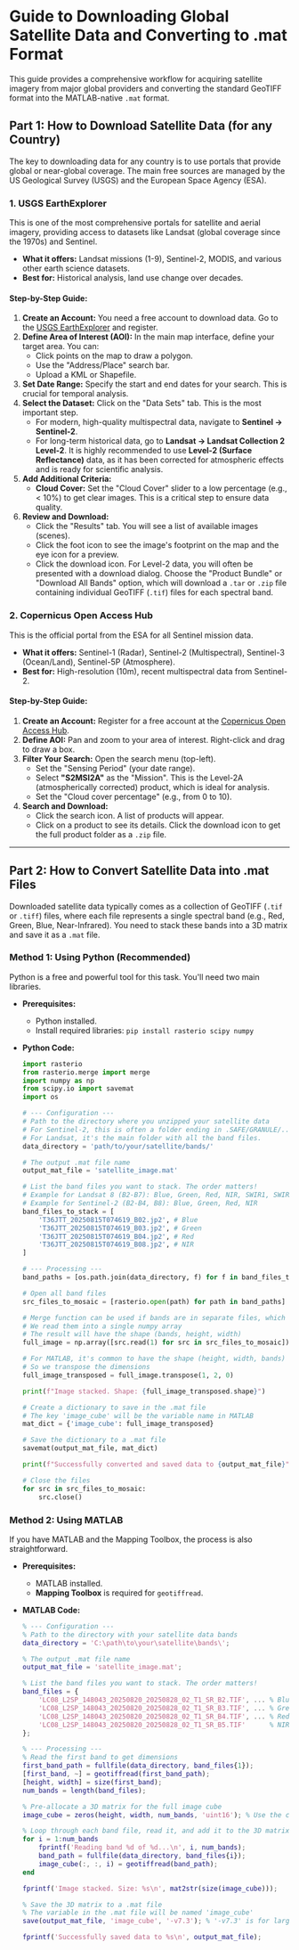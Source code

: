 # Guide to Downloading Global Satellite Data and Converting to .mat Format

This guide provides a comprehensive workflow for acquiring satellite imagery from major global providers and converting the standard GeoTIFF format into the MATLAB-native `.mat` format.

## Part 1: How to Download Satellite Data (for any Country)

The key to downloading data for any country is to use portals that provide global or near-global coverage. The main free sources are managed by the US Geological Survey (USGS) and the European Space Agency (ESA).

### 1. USGS EarthExplorer

This is one of the most comprehensive portals for satellite and aerial imagery, providing access to datasets like Landsat (global coverage since the 1970s) and Sentinel.

* **What it offers:** Landsat missions (1-9), Sentinel-2, MODIS, and various other earth science datasets.
* **Best for:** Historical analysis, land use change over decades.

#### Step-by-Step Guide:
1.  **Create an Account:** You need a free account to download data. Go to the [USGS EarthExplorer](https://earthexplorer.usgs.gov/) and register.
2.  **Define Area of Interest (AOI):** In the main map interface, define your target area. You can:
    * Click points on the map to draw a polygon.
    * Use the "Address/Place" search bar.
    * Upload a KML or Shapefile.
3.  **Set Date Range:** Specify the start and end dates for your search. This is crucial for temporal analysis.
4.  **Select the Dataset:** Click on the "Data Sets" tab. This is the most important step.
    * For modern, high-quality multispectral data, navigate to **Sentinel -> Sentinel-2**.
    * For long-term historical data, go to **Landsat -> Landsat Collection 2 Level-2**. It is highly recommended to use **Level-2 (Surface Reflectance)** data, as it has been corrected for atmospheric effects and is ready for scientific analysis.
5.  **Add Additional Criteria:**
    * **Cloud Cover:** Set the "Cloud Cover" slider to a low percentage (e.g., < 10%) to get clear images. This is a critical step to ensure data quality.
6.  **Review and Download:**
    * Click the "Results" tab. You will see a list of available images (scenes).
    * Click the foot icon to see the image's footprint on the map and the eye icon for a preview.
    * Click the download icon. For Level-2 data, you will often be presented with a download dialog. Choose the "Product Bundle" or "Download All Bands" option, which will download a `.tar` or `.zip` file containing individual GeoTIFF (`.tif`) files for each spectral band.

### 2. Copernicus Open Access Hub

This is the official portal from the ESA for all Sentinel mission data.

* **What it offers:** Sentinel-1 (Radar), Sentinel-2 (Multispectral), Sentinel-3 (Ocean/Land), Sentinel-5P (Atmosphere).
* **Best for:** High-resolution (10m), recent multispectral data from Sentinel-2.

#### Step-by-Step Guide:
1.  **Create an Account:** Register for a free account at the [Copernicus Open Access Hub](https://scihub.copernicus.eu/).
2.  **Define AOI:** Pan and zoom to your area of interest. Right-click and drag to draw a box.
3.  **Filter Your Search:** Open the search menu (top-left).
    * Set the "Sensing Period" (your date range).
    * Select **"S2MSI2A"** as the "Mission". This is the Level-2A (atmospherically corrected) product, which is ideal for analysis.
    * Set the "Cloud cover percentage" (e.g., from 0 to 10).
4.  **Search and Download:**
    * Click the search icon. A list of products will appear.
    * Click on a product to see its details. Click the download icon to get the full product folder as a `.zip` file.

---

## Part 2: How to Convert Satellite Data into .mat Files

Downloaded satellite data typically comes as a collection of GeoTIFF (`.tif` or `.tiff`) files, where each file represents a single spectral band (e.g., Red, Green, Blue, Near-Infrared). You need to stack these bands into a 3D matrix and save it as a `.mat` file.

### Method 1: Using Python (Recommended)

Python is a free and powerful tool for this task. You'll need two main libraries.

* **Prerequisites:**
    * Python installed.
    * Install required libraries: `pip install rasterio scipy numpy`

* **Python Code:**
    ```python
    import rasterio
    from rasterio.merge import merge
    import numpy as np
    from scipy.io import savemat
    import os

    # --- Configuration ---
    # Path to the directory where you unzipped your satellite data
    # For Sentinel-2, this is often a folder ending in .SAFE/GRANULE/.../IMG_DATA/
    # For Landsat, it's the main folder with all the band files.
    data_directory = 'path/to/your/satellite/bands/'

    # The output .mat file name
    output_mat_file = 'satellite_image.mat'

    # List the band files you want to stack. The order matters!
    # Example for Landsat 8 (B2-B7): Blue, Green, Red, NIR, SWIR1, SWIR2
    # Example for Sentinel-2 (B2-B4, B8): Blue, Green, Red, NIR
    band_files_to_stack = [
        'T36JTT_20250815T074619_B02.jp2', # Blue
        'T36JTT_20250815T074619_B03.jp2', # Green
        'T36JTT_20250815T074619_B04.jp2', # Red
        'T36JTT_20250815T074619_B08.jp2', # NIR
    ]

    # --- Processing ---
    band_paths = [os.path.join(data_directory, f) for f in band_files_to_stack]

    # Open all band files
    src_files_to_mosaic = [rasterio.open(path) for path in band_paths]

    # Merge function can be used if bands are in separate files, which they are.
    # We read them into a single numpy array
    # The result will have the shape (bands, height, width)
    full_image = np.array([src.read(1) for src in src_files_to_mosaic])

    # For MATLAB, it's common to have the shape (height, width, bands)
    # So we transpose the dimensions
    full_image_transposed = full_image.transpose(1, 2, 0)

    print(f"Image stacked. Shape: {full_image_transposed.shape}")

    # Create a dictionary to save in the .mat file
    # The key 'image_cube' will be the variable name in MATLAB
    mat_dict = {'image_cube': full_image_transposed}

    # Save the dictionary to a .mat file
    savemat(output_mat_file, mat_dict)

    print(f"Successfully converted and saved data to {output_mat_file}")

    # Close the files
    for src in src_files_to_mosaic:
        src.close()
    ```

### Method 2: Using MATLAB

If you have MATLAB and the Mapping Toolbox, the process is also straightforward.

* **Prerequisites:**
    * MATLAB installed.
    * **Mapping Toolbox** is required for `geotiffread`.

* **MATLAB Code:**
    ```matlab
    % --- Configuration ---
    % Path to the directory with your satellite data bands
    data_directory = 'C:\path\to\your\satellite\bands\';

    % The output .mat file name
    output_mat_file = 'satellite_image.mat';

    % List the band files you want to stack. The order matters!
    band_files = {
        'LC08_L2SP_148043_20250820_20250828_02_T1_SR_B2.TIF', ... % Blue
        'LC08_L2SP_148043_20250820_20250828_02_T1_SR_B3.TIF', ... % Green
        'LC08_L2SP_148043_20250820_20250828_02_T1_SR_B4.TIF', ... % Red
        'LC08_L2SP_148043_20250820_20250828_02_T1_SR_B5.TIF'      % NIR
    };

    % --- Processing ---
    % Read the first band to get dimensions
    first_band_path = fullfile(data_directory, band_files{1});
    [first_band, ~] = geotiffread(first_band_path);
    [height, width] = size(first_band);
    num_bands = length(band_files);

    % Pre-allocate a 3D matrix for the full image cube
    image_cube = zeros(height, width, num_bands, 'uint16'); % Use the correct data type (e.g., uint16)

    % Loop through each band file, read it, and add it to the 3D matrix
    for i = 1:num_bands
        fprintf('Reading band %d of %d...\n', i, num_bands);
        band_path = fullfile(data_directory, band_files{i});
        image_cube(:, :, i) = geotiffread(band_path);
    end

    fprintf('Image stacked. Size: %s\n', mat2str(size(image_cube)));

    % Save the 3D matrix to a .mat file
    % The variable in the .mat file will be named 'image_cube'
    save(output_mat_file, 'image_cube', '-v7.3'); % '-v7.3' is for large files

    fprintf('Successfully saved data to %s\n', output_mat_file);
    ```
